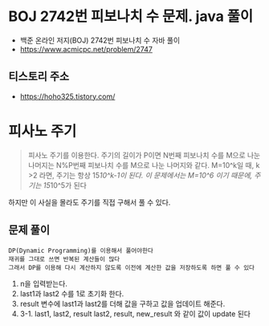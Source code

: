 # BOJ 2742번 피보나치 수 문제. java 풀이
- 백준 온라인 저지(BOJ) 2742번 피보나치 수 자바 풀이
- https://www.acmicpc.net/problem/2747

## 티스토리 주소
- https://hoho325.tistory.com/

# 피사노 주기
> 피사노 주기를 이용한다.
주기의 길이가 P이면 N번째 피보나치 수를 M으로 나눈 나머지는 N%P번째 피보나치 수를 M으로 나눈 나머지와 같다.
M=10^k일 때, k >2 라면, 주기는 항상 15*10^k-1이 된다.
이 문제에서는 M=10^6 이기 때문에, 주기는 15*10^5가 된다

하지만 이 사실을 몰라도 주기를 직접 구해서 풀 수 있다.

## 문제 풀이
```
DP(Dynamic Programming)를 이용해서 풀어야한다
재귀를 그대로 쓰면 반복된 계산들이 많다
그래서 DP를 이용해 다시 계산하지 않도록 이전에 계산한 값을 저장하도록 하면 풀 수 있다
```
1. n을 입력받는다.
2. last1과 last2 수를 1로 초기화 한다.
3. result 변수에 last1과 last2를 더해 값을 구하고 값을 업데이트 해준다.
3. 3-1. last1, last2, result
		last2, result, new_result 와 같이 값이 update 된다
